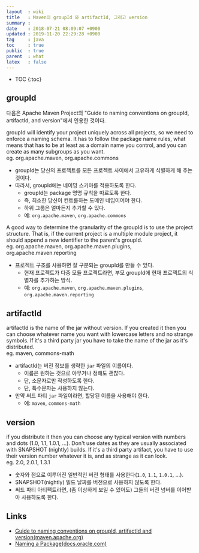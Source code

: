 ```yaml
---
layout  : wiki
title   : Maven의 groupId 와 artifactId, 그리고 version
summary : 
date    : 2018-07-21 08:09:07 +0900
updated : 2019-11-20 22:29:28 +0900
tag     : java
toc     : true
public  : true
parent  : what
latex   : false
---
```

* TOC
{:toc}

## groupId

다음은 Apache Maven Project의 "Guide to naming conventions on groupId, artifactId, and version"에서 인용한 것이다.

>
groupId will identify your project uniquely across all projects, so we need to enforce a naming schema. It has to follow the package name rules, what means that has to be at least as a domain name you control, and you can create as many subgroups as you want.  
eg. org.apache.maven, org.apache.commons


* groupId는 당신의 프로젝트를 모든 프로젝트 사이에서 고유하게 식별하게 해 주는 것이다.
* 따라서, groupId에는 네이밍 스키마를 적용하도록 한다.
    * groupId는 package 명명 규칙을 따르도록 한다.
    * 즉, 최소한 당신이 컨트롤하는 도메인 네임이어야 한다.
    * 하위 그룹은 얼마든지 추가할 수 있다.
    * 예: `org.apache.maven`, `org.apache.commons`

>
A good way to determine the granularity of the groupId is to use the project structure. That is, if the current project is a multiple module project, it should append a new identifier to the parent's groupId.  
eg. org.apache.maven, org.apache.maven.plugins, org.apache.maven.reporting

* 프로젝트 구조를 사용하면 잘 구분되는 groupId를 만들 수 있다.
    * 현재 프로젝트가 다중 모듈 프로젝트라면, 부모 groupId에 현재 프로젝트의 식별자를 추가하는 방식.
    * 예: `org.apache.maven`, `org.apache.maven.plugins`, `org.apache.maven.reporting`

## artifactId

>
artifactId is the name of the jar without version. If you created it then you can choose whatever name you want with lowercase letters and no strange symbols. If it's a third party jar you have to take the name of the jar as it's distributed.  
eg. maven, commons-math

* artifactId는 버전 정보를 생략한 `jar` 파일의 이름이다.
    * 이름은 원하는 것으로 아무거나 정해도 괜찮다.
    * 단, 소문자로만 작성하도록 한다.
    * 단, 특수문자는 사용하지 않는다.
* 만약 써드 파티 `jar` 파일이라면, 할당된 이름을 사용해야 한다.
    * 예: `maven`, `commons-math`

## version

>
if you distribute it then you can choose any typical version with numbers and dots (1.0, 1.1, 1.0.1, ...). Don't use dates as they are usually associated with SNAPSHOT (nightly) builds. If it's a third party artifact, you have to use their version number whatever it is, and as strange as it can look.  
eg. 2.0, 2.0.1, 1.3.1

* 숫자와 점으로 이루어진 일반적인 버전 형태를 사용한다(`1.0`, `1.1`, `1.0.1`, ...).
* SNAPSHOT(nightly) 빌드 날짜를 버전으로 사용하지 않도록 한다.
* 써드 파티 아티팩트라면, (좀 이상하게 보일 수 있어도) 그들의 버전 넘버를 이어받아 사용하도록 한다.

## Links

* [Guide to naming conventions on groupId, artifactId and version(maven.apache.org)](https://maven.apache.org/guides/mini/guide-naming-conventions.html )
* [Naming a Package(docs.oracle.com)](https://docs.oracle.com/javase/tutorial/java/package/namingpkgs.html )

